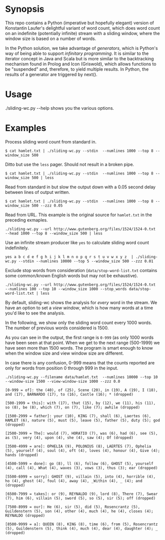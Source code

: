 # Synopsis

This repo contains a Python (imperative but hopefully elegant) version of Konstantin Laufer's delightful variant of word count, which does word count on an indefinite (potentially infinite) stream with a sliding window, where the window size is based on a number of words.

In the Python solution, we take advantage of _generators_, which is Python's way of being able to support _infinitary programming_. It is similar to the iterator concept in Java and Scala but is more similar to the backtracking mechanism found in Prolog and Icon (Griswold), which allows functions to be "suspended" and, therefore, to yield multiple results. In Python, the results of a generator are triggered by next().

# Usage

./sliding-wc.py --help shows you the various options.

# Examples

Process sliding word count from standard in.

```
$ cat hamlet.txt | ./sliding-wc.py --stdin  --numlines 1000 --top 8 --window_size 500 
```

Ditto but use the `less` pager. Should not result in a broken pipe.


```
$ cat hamlet.txt | ./sliding-wc.py --stdin  --numlines 1000 --top 8 --window_size 500 | less
```

Read from standard in but slow the output down with a 0.05 second delay between lines of output written.

```
$ cat hamlet.txt | ./sliding-wc.py --stdin  --numlines 1000 --top 8 --window_size 500 --zzz 0.05
```

Read from URL. This example is the original source for `hamlet.txt` in the preceding exmaples.

```
./sliding-wc.py --url http://www.gutenberg.org/files/1524/1524-0.txt  --head 1000 --top 8 --window_size 500 | less
```

Use an infinite stream producer like `yes` to calculate sliding word count indefinitely.

```
yes a b c d e f g h i j k l m n o p q r s t u v w x y z  | ./sliding-wc.py --stdin --numlines 10000 --top 5 --window_size 500 --zzz 0.01
```

Exclude stop words from consideration (`data/stop-word-list.txt` contains some common/known English words but may not be exhaustive).

```
./sliding-wc.py --url http://www.gutenberg.org/files/1524/1524-0.txt  --numlines 100 --top 10 --window_size 1000 --stop_words data/stop-word-list.txt | less

``` 

By default, sliding-wc shows the analysis for _every_ word in the stream. We have an option to set a _view window_, which is how many words at a time you'd like to see the analysis.

In the following, we show only the sliding word count every 1000 words. The number of previous words considered is 1500. 

As you can see in the output, the first range is `0-999` (as only 1000 words have been seen at that point. When we get to the next range (500-1999) we have seen more than 1500 words. The program is smart enough to know when the window size and view window size are different.

In case there is any confusion, 0-999 means that the counts reported are only for words from position 0 through 999 in the input.

```
./sliding-wc.py --filename data/hamlet.txt  --numlines 10000 --top 10 --window-size 1500 --view-window-size 1000 --zzz 0.0 

[0-999 = of]: the (40), of (25), Scene (20), in (19), A (19), I (18), and (17), BARNARDO (17), to (16), Castle (16); * (dropped)

[500-1999 = this]: with (17), that (15), by (12), we (11), his (11), so (8), be (8), which (7), on (7), like (7); awhile (dropped)

[1500-2999 = father]: your (10), KING (7), shall (6), Laertes (6), HAMLET (6), nature (5), must (5), leave (5), father (5), duty (5); god (dropped)

[2500-3999 = The]: would (7), HORATIO (7), was (6), had (6), see (5), as (5), very (4), upon (4), she (4), saw (4); Of (dropped)

[3500-4999 = are]: OPHELIA (9), POLONIUS (8), LAERTES (7), Ophelia (5), yourself (4), soul (4), oft (4), loves (4), honour (4), Give (4); hands (dropped)

[4500-5999 = done]: go (8), ll (6), follow (6), GHOST (5), yourself (4), call (4), What (4), waves (3), vows (3), thus (3); ear (dropped)

[5500-6999 = sorry]: GHOST (9), villain (5), into (4), horrible (4), ho (4), ghost (4), foul (4), away (4), _Within (4), _ (4); and (dropped)

[6500-7999 = takes]: or (9), REYNALDO (9), lord (8), There (7), Swear (7), him (6), villain (5), sword (5), so (5), sir (5); off (dropped)

[7500-8999 = our]: He (6), sir (5), did (5), Rosencrantz (5), Guildenstern (5), son (4), other (4), much (4), he (4), closes (4); REYNALDO (dropped)

[8500-9999 = a]: QUEEN (8), KING (8), time (6), from (5), Rosencrantz (5), Guildenstern (5), think (4), much (4), dear (4), daughter (4); _ (dropped)

```

